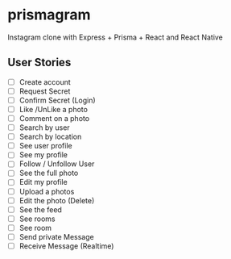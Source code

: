 # prismagram

Instagram clone with Express + Prisma + React and React Native

## User Stories

- [ ] Create account
- [ ] Request Secret
- [ ] Confirm Secret (Login)
- [ ] Like /UnLike a photo
- [ ] Comment on a photo
- [ ] Search by user
- [ ] Search by location
- [ ] See user profile
- [ ] See my profile
- [ ] Follow / Unfollow User
- [ ] See the full photo
- [ ] Edit my profile
- [ ] Upload a photos
- [ ] Edit the photo (Delete)
- [ ] See the feed
- [ ] See rooms
- [ ] See room
- [ ] Send private Message
- [ ] Receive Message (Realtime)
